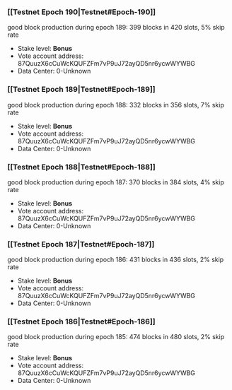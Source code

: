 ### [[Testnet Epoch 190|Testnet#Epoch-190]]
good block production during epoch 189: 399 blocks in 420 slots, 5% skip rate
* Stake level: **Bonus** 
* Vote account address: 87QuuzX6cCuWcKQUFZFm7vP9uJ72ayQD5nr6ycwWYWBG
* Data Center: 0-Unknown
### [[Testnet Epoch 189|Testnet#Epoch-189]]
good block production during epoch 188: 332 blocks in 356 slots, 7% skip rate
* Stake level: **Bonus** 
* Vote account address: 87QuuzX6cCuWcKQUFZFm7vP9uJ72ayQD5nr6ycwWYWBG
* Data Center: 0-Unknown
### [[Testnet Epoch 188|Testnet#Epoch-188]]
good block production during epoch 187: 370 blocks in 384 slots, 4% skip rate
* Stake level: **Bonus** 
* Vote account address: 87QuuzX6cCuWcKQUFZFm7vP9uJ72ayQD5nr6ycwWYWBG
* Data Center: 0-Unknown
### [[Testnet Epoch 187|Testnet#Epoch-187]]
good block production during epoch 186: 431 blocks in 436 slots, 2% skip rate
* Stake level: **Bonus** 
* Vote account address: 87QuuzX6cCuWcKQUFZFm7vP9uJ72ayQD5nr6ycwWYWBG
* Data Center: 0-Unknown
### [[Testnet Epoch 186|Testnet#Epoch-186]]
good block production during epoch 185: 474 blocks in 480 slots, 2% skip rate
* Stake level: **Bonus** 
* Vote account address: 87QuuzX6cCuWcKQUFZFm7vP9uJ72ayQD5nr6ycwWYWBG
* Data Center: 0-Unknown